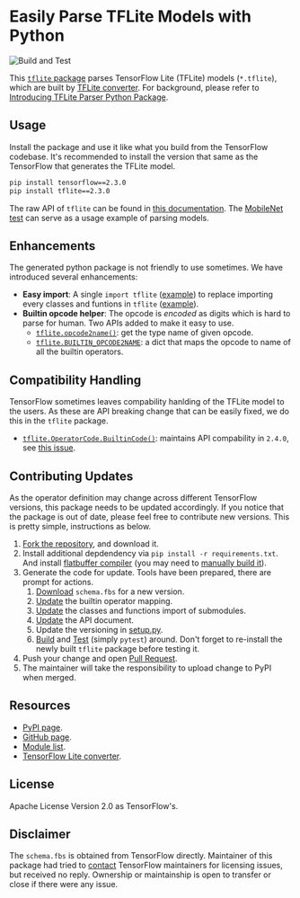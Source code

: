 Easily Parse TFLite Models with Python
======================================

![Build and Test](https://github.com/zhenhuaw-me/tflite/workflows/Build%20and%20Test/badge.svg)

This [`tflite` package](https://pypi.org/project/tflite/) parses TensorFlow Lite (TFLite) models (`*.tflite`), which are built by [TFLite converter](https://www.tensorflow.org/lite/convert). For background, please refer to [Introducing TFLite Parser Python Package](https://zhenhuaw.me/2020/introducing-tflite-parser-package.html).


## Usage

Install the package and use it like what you build from the TensorFlow codebase.
It's recommended to install the version that same as the TensorFlow that generates the TFLite model.

```sh
pip install tensorflow==2.3.0
pip install tflite==2.3.0
```

The raw API of `tflite` can be found in [this documentation](https://zhenhuaw.me/tflite/docs/).
The [MobileNet test](tests/test_mobilenet.py) can serve as a usage example of parsing models.


## Enhancements

The generated python package is not friendly to use sometimes.
We have introduced several enhancements:

* **Easy import**: A single `import tflite` ([example](https://github.com/zhenhuaw-me/tflite/blob/master/tests/test_mobilenet.py)) to replace importing every classes and funtions in `tflite` ([example](tests/test_original_import.py)).
* **Builtin opcode helper**: The opcode is _encoded_ as digits which is hard to parse for human. Two APIs added to make it easy to use.
  * [`tflite.opcode2name()`](https://github.com/zhenhuaw-me/tflite/blob/master/tflite/utils.py#L1): get the type name of given opcode.
  * [`tflite.BUILTIN_OPCODE2NAME`](https://github.com/zhenhuaw-me/tflite/blob/master/tflite/utils.py#L9): a dict that maps the opcode to name of all the builtin operators.


## Compatibility Handling

TensorFlow sometimes leaves compability hanlding of the TFLite model to the users.
As these are API breaking change that can be easily fixed, we do this in the `tflite` package.

* [`tflite.OperatorCode.BuiltinCode()`](https://github.com/zhenhuaw-me/tflite/blob/master/tflite/OperatorCode.py#L43): maintains API compability in `2.4.0`, see [this issue](https://github.com/tensorflow/tensorflow/issues/46663).


## Contributing Updates

As the operator definition may change across different TensorFlow versions, this package needs to be updated accordingly. If you notice that the package is out of date, please feel free to contribute new versions. This is pretty simple, instructions as below.

1. [Fork the repository](https://help.github.com/en/github/getting-started-with-github/fork-a-repo), and download it.
2. Install additional depdendency via `pip install -r requirements.txt`. And install [flatbuffer compiler](https://google.github.io/flatbuffers/flatbuffers_guide_using_schema_compiler.html) (you may need to [manually build it](https://google.github.io/flatbuffers/flatbuffers_guide_building.html)).
3. Generate the code for update. Tools have been prepared, there are prompt for actions.
    1. [Download](scripts/update-schema.sh) `schema.fbs` for a new version.
    2. [Update](scripts/gen-op-list.py) the builtin operator mapping.
    3. [Update](scripts/update-importing.py) the classes and functions import of submodules.
    4. [Update](scripts/gen-doc.sh) the API document.
    5. Update the versioning in [setup.py](setup.py).
    6. [Build](scripts/build.sh) and [Test](tests) (simply `pytest`) around. Don't forget to re-install the newly built `tflite` package before testing it.
4. Push your change and open [Pull Request](https://help.github.com/en/github/collaborating-with-issues-and-pull-requests/about-pull-requests).
5. The maintainer will take the responsibility to upload change to PyPI when merged.


## Resources

* [PyPI page](https://pypi.org/project/tflite/).
* [GitHub page](https://github.com/zhenhuaw-me/tflite).
* [Module list](https://zhenhuaw.me/tflite/docs).
* [TensorFlow Lite converter](https://www.tensorflow.org/lite/convert).


## License

Apache License Version 2.0 as TensorFlow's.


## Disclaimer

The `schema.fbs` is obtained from TensorFlow directly. Maintainer of this package had tried to [contact](assets/disclaimer.eml) TensorFlow maintainers for licensing issues, but received no reply. Ownership or maintainship is open to transfer or close if there were any issue.
